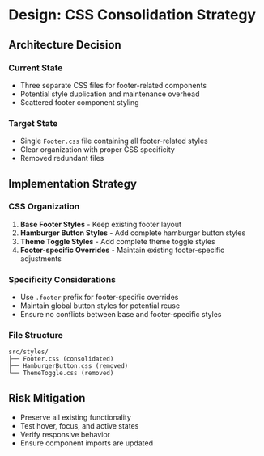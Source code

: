 # Design: CSS Consolidation Strategy

## Architecture Decision

### Current State
- Three separate CSS files for footer-related components
- Potential style duplication and maintenance overhead
- Scattered footer component styling

### Target State
- Single `Footer.css` file containing all footer-related styles
- Clear organization with proper CSS specificity
- Removed redundant files

## Implementation Strategy

### CSS Organization
1. **Base Footer Styles** - Keep existing footer layout
2. **Hamburger Button Styles** - Add complete hamburger button styles
3. **Theme Toggle Styles** - Add complete theme toggle styles
4. **Footer-specific Overrides** - Maintain existing footer-specific adjustments

### Specificity Considerations
- Use `.footer` prefix for footer-specific overrides
- Maintain global button styles for potential reuse
- Ensure no conflicts between base and footer-specific styles

### File Structure
```
src/styles/
├── Footer.css (consolidated)
├── HamburgerButton.css (removed)
└── ThemeToggle.css (removed)
```

## Risk Mitigation
- Preserve all existing functionality
- Test hover, focus, and active states
- Verify responsive behavior
- Ensure component imports are updated